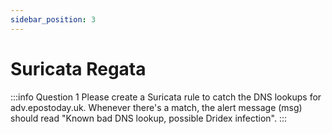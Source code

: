 ```yaml
---
sidebar_position: 3
---
```

# Suricata Regata

:::info Question 1
Please create a Suricata rule to catch the DNS lookups for adv.epostoday.uk. Whenever there's a match, the alert message (msg) should read "Known bad DNS lookup, possible Dridex infection".
:::
